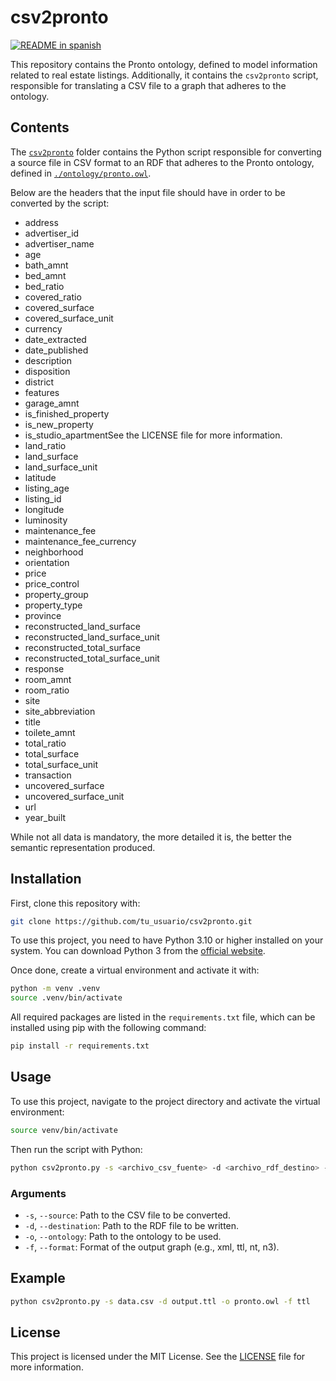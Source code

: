 # csv2pronto

[![README in spanish](https://img.shields.io/badge/lang-es-red.svg)](./README.es.md)

This repository contains the Pronto ontology, defined to model
information related to real estate listings. Additionally, it contains
the `csv2pronto` script, responsible for translating a CSV file to a graph
that adheres to the ontology.

## Contents

The [`csv2pronto`](./csv2pronto) folder contains the Python script responsible
for converting a source file in CSV format to an RDF that adheres to the
Pronto ontology, defined in [`./ontology/pronto.owl`](./ontology/pronto.owl).

Below are the headers that the input file should have in order to be
converted by the script:

- address
- advertiser_id
- advertiser_name
- age
- bath_amnt
- bed_amnt
- bed_ratio
- covered_ratio
- covered_surface
- covered_surface_unit
- currency
- date_extracted
- date_published
- description
- disposition
- district
- features
- garage_amnt
- is_finished_property
- is_new_property
- is_studio_apartmentSee the LICENSE file for more information.
- land_ratio
- land_surface
- land_surface_unit
- latitude
- listing_age
- listing_id
- longitude
- luminosity
- maintenance_fee
- maintenance_fee_currency
- neighborhood
- orientation
- price
- price_control
- property_group
- property_type
- province
- reconstructed_land_surface
- reconstructed_land_surface_unit
- reconstructed_total_surface
- reconstructed_total_surface_unit
- response
- room_amnt
- room_ratio
- site
- site_abbreviation
- title
- toilete_amnt
- total_ratio
- total_surface
- total_surface_unit
- transaction
- uncovered_surface
- uncovered_surface_unit
- url
- year_built

While not all data is mandatory, the more detailed it is,
the better the semantic representation produced.

## Installation

First, clone this repository with:

```bash
git clone https://github.com/tu_usuario/csv2pronto.git
```

To use this project, you need to have Python 3.10 or higher installed on your
system. You can download Python 3 from the [official website](https://www.python.org/downloads/).

Once done, create a virtual environment and activate it with:

```bash
python -m venv .venv
source .venv/bin/activate
```

All required packages are listed in the `requirements.txt` file,
which can be installed using pip with the following command:

```bash
pip install -r requirements.txt
```

## Usage

To use this project, navigate to the project directory and activate the virtual environment:

```bash
source venv/bin/activate
```

Then run the script with Python:

```bash
python csv2pronto.py -s <archivo_csv_fuente> -d <archivo_rdf_destino> -o <archivo_ontología> -f <formato_rdf>
```

### Arguments

- `-s`, `--source`: Path to the CSV file to be converted.
- `-d`, `--destination`: Path to the RDF file to be written.
- `-o`, `--ontology`: Path to the ontology to be used.
- `-f`, `--format`: Format of the output graph (e.g., xml, ttl, nt, n3).

## Example

```bash
python csv2pronto.py -s data.csv -d output.ttl -o pronto.owl -f ttl
```

## License

This project is licensed under the MIT License.
See the [LICENSE](./LICENSE) file for more information.

